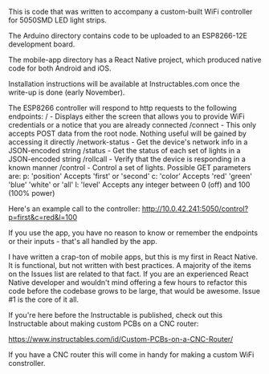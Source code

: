 This is code that was written to accompany a custom-built WiFi controller for 5050SMD LED light strips. 

The Arduino directory contains code to be uploaded to an ESP8266-12E development board.

The mobile-app directory has a React Native project, which produced native code for both Android and iOS.

Installation instructions will be available at Instructables.com once the write-up is done (early November).

The ESP8266 controller will respond to http requests to the following endpoints:
/ - Displays either the screen that allows you to provide WiFi credentials or a notice that you are already connected
/connect - This only accepts POST data from the root node. Nothing useful will be gained by accessing it directly
/network-status - Get the device's network info in a JSON-encoded string
/status - Get the status of each set of lights in a JSON-encoded string
/rollcall - Verify that the device is responding in a known manner
/control - Control a set of lights. Possible GET parameters are: 
p: 'position' Accepts 'first' or 'second'
c: 'color' Accepts 'red' 'green' 'blue' 'white' or 'all'
l: 'level' Accepts any integer between 0 (off) and 100 (100% power)

Here's an example call to the controller:
http://10.0.42.241:5050/control?p=first&c=red&l=100

If you use the app, you have no reason to know or remember the endpoints or their inputs - that's all handled by the app.

I have written a crap-ton of mobile apps, but this is my first in React Native. It is functional, but not written with best practices. A majority of the items on the Issues list are related to that fact. If you are an experienced React Native developer and wouldn't mind offering a few hours to refactor this code before the codebase grows to be large, that would be awesome. Issue #1 is the core of it all.

If you're here before the Instructable is published, check out this Instructable about making custom PCBs on a CNC router:

https://www.instructables.com/id/Custom-PCBs-on-a-CNC-Router/

If you have a CNC router this will come in handy for making a custom WiFi constroller.

